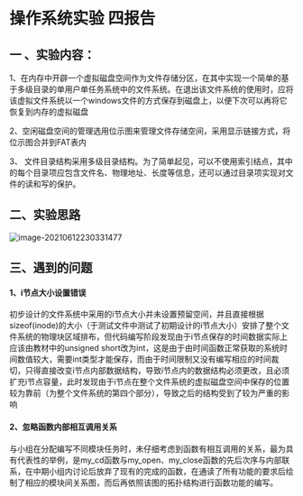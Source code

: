 # 操作系统实验 四报告

## 一 、实验内容：

​	1、在内存中开辟一个虚拟磁盘空间作为文件存储分区，在其中实现一个简单的基于多级目录的单用户单任务系统中的文件系统。在退出该文件系统的使用时，应将该虚拟文件系统以一个windows文件的方式保存到磁盘上，以便下次可以再将它恢复到内存的虚拟磁盘

2、空闲磁盘空间的管理选用位示图来管理文件存储空间，采用显示链接方式，将位示图合并到FAT表内

3、 文件目录结构采用多级目录结构。为了简单起见，可以不使用索引结点，其中的每个目录项应包含文件名、物理地址、长度等信息，还可以通过目录项实现对文件的读和写的保护。

## 二、实验思路

![image-20210612230331477](/home/david/.config/Typora/typora-user-images/image-20210612230331477.png)





## 三、遇到的问题

#### 1、i节点大小设置错误

​	初步设计的文件系统中采用的i节点大小并未设置预留空间，并且直接根据sizeof(inode)的大小（于测试文件中测试了初期设计的i节点大小）安排了整个文件系统的物理块区域排布，但代码编写阶段发现由于i节点保存的时间数据实际上应该由教材中的unsigned short改为int，这是由于由时间函数正常获取的系统时间数值较大，需要int类型才能保存，而由于时间限制又没有编写相应的时间裁切，只得直接改变i节点内部数据结构，导致i节点内的数据结构必须更改，且必须扩充i节点容量，此时发现由于i节点在整个文件系统的虚拟磁盘空间中保存的位置较为靠前（为整个文件系统的第四个部分），导致之后的结构受到了较为严重的影响

#### 2、忽略函数内部相互调用关系

​	与小组在分配编写不同模块任务时，未仔细考虑到函数有相互调用的关系，最为具有代表性的举例，是my_cd函数与my_open、my_close函数的先后次序与内部联系，在中期小组内讨论后放弃了现有的完成的函数，在通读了所有功能的要求后绘制了相应的模块间关系图，而后再依照该图的拓扑结构进行函数功能的编写。
